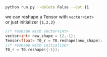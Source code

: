 ```sh
python run.py --delete False --opt 11
```

we can reshape a Tensor with `vector<int>`  
or just initializer `{1,2,3}`   

```cpp
//* reshape with vector<int>
vector<int> new_shape = {2,-1};
Tensor<float> T0_r = T0.reshape(new_shape);
//* reshape with initializer
T0_r = T0.reshape({-1});
```